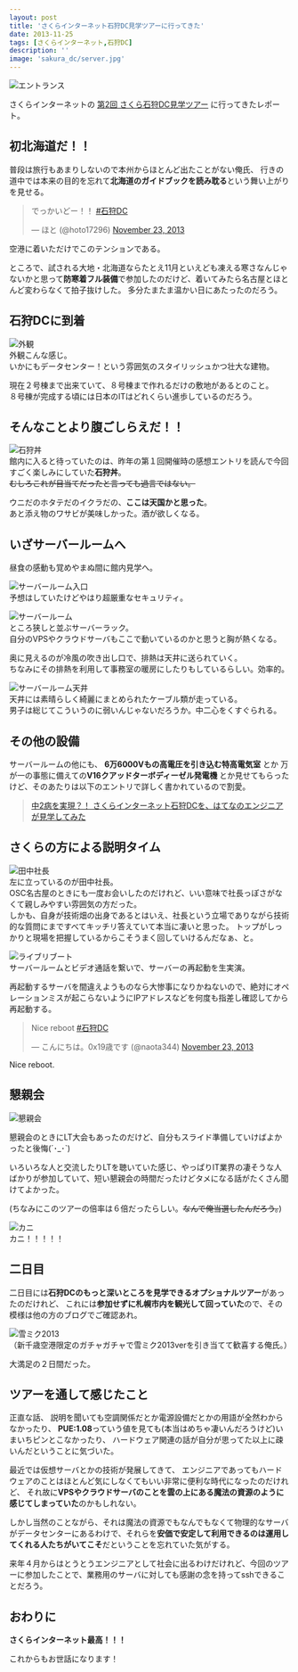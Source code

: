 ```yaml
---
layout: post
title: 'さくらインターネット石狩DC見学ツアーに行ってきた'
date: 2013-11-25
tags: [さくらインターネット,石狩DC]
description: ''
image: 'sakura_dc/server.jpg'
---
```

<script async src="//platform.twitter.com/widgets.js" charset="utf-8"></script>
![エントランス](/images/sakura_dc/entrance.jpg)

さくらインターネットの [第2回 さくら石狩DC見学ツアー][hatena] に行ってきたレポート。

[hatena]:http://b.hatena.ne.jp/articles/201310/16458

## 初北海道だ！！

普段は旅行もあまりしないので本州からほとんど出たことがない俺氏、
行きの道中では本来の目的を忘れて**北海道のガイドブックを読み耽る**という舞い上がりを見せる。

<blockquote class="twitter-tweet" lang="en"><p>でっかいどー！！ <a href="https://twitter.com/search?q=%23%E7%9F%B3%E7%8B%A9DC&amp;src=hash">#石狩DC</a></p>&mdash; ほと (@hoto17296) <a href="https://twitter.com/hoto17296/statuses/404087292546920449">November 23, 2013</a></blockquote>

空港に着いただけでこのテンションである。

ところで、試される大地・北海道ならたとえ11月といえども凍える寒さなんじゃないかと思って**防寒着フル装備**で参加したのだけど、着いてみたら名古屋とほとんど変わらなくて拍子抜けした。
多分たまたま温かい日にあたったのだろう。

## 石狩DCに到着
![外観](/images/sakura_dc/exterior.jpg)  
外観こんな感じ。  
いかにもデータセンター！という雰囲気のスタイリッシュかつ壮大な建物。

現在２号棟まで出来ていて、８号棟まで作れるだけの敷地があるとのこと。  
８号棟が完成する頃には日本のITはどれくらい進歩しているのだろう。


## そんなことより腹ごしらえだ！！
![石狩丼](/images/sakura_dc/lunch.jpg)  
館内に入ると待っていたのは、昨年の第１回開催時の感想エントリを読んで今回すごく楽しみにしていた**石狩丼**。  
<s>むしろこれが目当てだったと言っても過言ではない。</s>

ウニだのホタテだのイクラだの、**ここは天国かと思った**。  
あと添え物のワサビが美味しかった。酒が欲しくなる。

## いざサーバールームへ
昼食の感動も覚めやまぬ間に館内見学へ。

![サーバールーム入口](/images/sakura_dc/security.jpg)  
予想はしていたけどやはり超厳重なセキュリティ。

![サーバールーム](/images/sakura_dc/server.jpg)  
ところ狭しと並ぶサーバーラック。  
自分のVPSやクラウドサーバもここで動いているのかと思うと胸が熱くなる。

奥に見えるのが冷風の吹き出し口で、排熱は天井に送られていく。  
ちなみにその排熱を利用して事務室の暖房にしたりもしているらしい。効率的。

![サーバールーム天井](/images/sakura_dc/cable.jpg)  
天井には素晴らしく綺麗にまとめられたケーブル類が走っている。  
男子は総じてこういうのに弱いんじゃないだろうか。中二心をくすぐられる。

## その他の設備
サーバールームの他にも、
**6万6000Vもの高電圧を引き込む特高電気室**
とか
万が一の事態に備えての**V16クアッドターボディーゼル発電機**
とか見せてもらったけど、そのあたりは以下のエントリで詳しく書かれているので割愛。

> [中2病を実現？！ さくらインターネット石狩DCを、はてなのエンジニアが見学してみた](http://b.hatena.ne.jp/articles/201112/6733)

## さくらの方による説明タイム

![田中社長](/images/sakura_dc/presentation.jpg)  
左に立っているのが田中社長。  
OSC名古屋のときにも一度お会いしたのだけれど、いい意味で社長っぽさがなくて親しみやすい雰囲気の方だった。  
しかも、自身が技術畑の出身であるとはいえ、社長という立場でありながら技術的な質問にまですべてキッチリ答えていて本当に凄いと思った。
トップがしっかりと現場を把握しているからこそうまく回していけるんだなぁ、と。

![ライブリブート](/images/sakura_dc/reboot.jpg)  
サーバールームとビデオ通話を繋いで、サーバーの再起動を生実演。

再起動するサーバを間違えようものなら大惨事になりかねないので、絶対にオペレーションミスが起こらないようにIPアドレスなどを何度も指差し確認してから再起動する。

<blockquote class="twitter-tweet" lang="en"><p>Nice reboot <a href="https://twitter.com/search?q=%23%E7%9F%B3%E7%8B%A9DC&amp;src=hash">#石狩DC</a></p>&mdash; こんにちは。0x19歳です (@naota344) <a href="https://twitter.com/naota344/statuses/404148548213547008">November 23, 2013</a></blockquote>
Nice reboot.

## 懇親会
![懇親会](/images/sakura_dc/chapel.jpg)  

懇親会のときにLT大会もあったのだけど、自分もスライド準備していけばよかったと後悔(´･\_･\`)

いろいろな人と交流したりLTを聴いていた感じ、やっぱりIT業界の凄そうな人ばかりが参加していて、短い懇親会の時間だったけどタメになる話がたくさん聞けてよかった。

(ちなみにこのツアーの倍率は６倍だったらしい。<s>なんで俺当選したんだろう。</s>)

![カニ](/images/sakura_dc/kani.jpg)  
カニ！！！！！

## 二日目
二日目には**石狩DCのもっと深いところを見学できるオプショナルツアー**があったのだけれど、
これには**参加せずに札幌市内を観光して回っていた**ので、その模様は他の方のブログでご確認あれ。

![雪ミク2013](/images/sakura_dc/miku.jpg)  
（新千歳空港限定のガチャガチャで雪ミク2013verを引き当てて歓喜する俺氏。）

大満足の２日間だった。

## ツアーを通して感じたこと
正直な話、
説明を聞いても空調関係だとか電源設備だとかの用語が全然わからなかったり、
**PUE:1.08**っていう値を見ても(本当はめちゃ凄いんだろうけど)いまいちピンとこなかったり、
ハードウェア関連の話が自分が思ってた以上に疎いんだということに気づいた。

最近では仮想サーバとかの技術が発展してきて、
エンジニアであってもハードウェアのことはほとんど気にしなくてもいい非常に便利な時代になったのだけれど、
それ故に**VPSやクラウドサーバのことを雲の上にある魔法の資源のように感じてしまっていた**のかもしれない。

しかし当然のことながら、それは魔法の資源でもなんでもなくて物理的なサーバがデータセンターにあるわけで、それらを**安価で安定して利用できるのは運用してくれる人たちがいてこそ**だということを忘れていた気がする。

来年４月からはとうとうエンジニアとして社会に出るわけだけれど、今回のツアーに参加したことで、業務用のサーバに対しても感謝の念を持ってsshできることだろう。

## おわりに
**さくらインターネット最高！！！**

これからもお世話になります！
